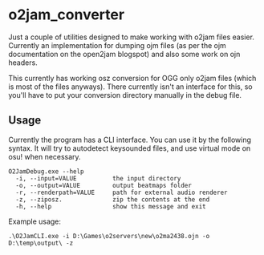 # o2jam_converter

Just a couple of utilities designed to make working with o2jam files easier. Currently an implementation for dumping ojm files (as per the ojm documentation on the open2jam blogspot) and also some work on ojn headers. 

This currently has working osz conversion for OGG only o2jam files (which is most of the files anyways). There currently isn't an interface for this, so you'll have to put your conversion directory manually in the debug file.

## Usage

Currently the program has a CLI interface. You can use it by the following syntax. It will try to autodetect keysounded files, and use virtual mode on osu! when necessary. 

```
O2JamDebug.exe --help
  -i, --input=VALUE          the input directory
  -o, --output=VALUE         output beatmaps folder
  -r, --renderpath=VALUE     path for external audio renderer
  -z, --ziposz.              zip the contents at the end
  -h, --help                 show this message and exit
```

Example usage:

```
.\O2JamCLI.exe -i D:\Games\o2servers\new\o2ma2438.ojn -o D:\temp\output\ -z
```

